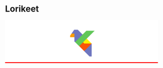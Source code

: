 # Lorikeet</h1>
<div style="background-color: red">
    <img src="./Resources/lorikeet.svg"/>
</div>
